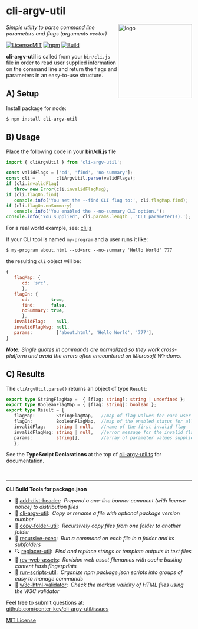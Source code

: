 # cli-argv-util
<img src=https://centerkey.com/graphics/center-key-logo.svg align=right width=200 alt=logo>

_Simple utility to parse command line parameters and flags (arguments vector)_

[![License:MIT](https://img.shields.io/badge/License-MIT-blue.svg)](https://github.com/center-key/cli-argv-util/blob/main/LICENSE.txt)
[![npm](https://img.shields.io/npm/v/cli-argv-util.svg)](https://www.npmjs.com/package/cli-argv-util)
[![Build](https://github.com/center-key/cli-argv-util/actions/workflows/run-spec-on-push.yaml/badge.svg)](https://github.com/center-key/cli-argv-util/actions/workflows/run-spec-on-push.yaml)

**cli-argv-util** is called from your `bin/cli.js` file in order to read user
supplied information on the command line and return the flags and parameters
in an easy-to-use structure.

## A) Setup
Install package for node:
```shell
$ npm install cli-argv-util
```

## B) Usage
Place the following code in your **bin/cli.js** file
```javascript
import { cliArgvUtil } from 'cli-argv-util';

const validFlags = ['cd', 'find', 'no-summary'];
const cli =        cliArgvUtil.parse(validFlags);
if (cli.invalidFlag)
   throw new Error(cli.invalidFlagMsg);
if (cli.flagOn.find)
   console.info('You set the --find CLI flag to:', cli.flagMap.find);
if (cli.flagOn.noSummary)
   console.info('You enabled the --no-summary CLI option.');
console.info('You supplied', cli.params.length , 'CLI parameter(s).');
```
For a real world example, see:
[cli.js](https://github.com/center-key/copy-file-util/blob/main/bin/cli.js)

If your CLI tool is named `my-program` and a user runs it like:
```shell
$ my-program about.html --cd=src --no-summary 'Hello World' 777
```
the resulting `cli` object will be:
```javascript
{
   flagMap: {
      cd: 'src',
      },
   flagOn: {
      cd:        true,
      find:      false,
      noSummary: true,
      },
   invalidFlag:    null,
   invalidFlagMsg: null,
   params:         ['about.html', 'Hello World', '777'],
}
```
_**Note:** Single quotes in commands are normalized so they work cross-platform and avoid the errors often encountered on Microsoft Windows._

## C) Results
The `cliArgvUtil.parse()` returns an object of type `Result`:
```typescript
export type StringFlagMap =  { [flag: string]: string | undefined };
export type BooleanFlagMap = { [flag: string]: boolean };
export type Result = {
   flagMap:        StringFlagMap,   //map of flag values for each user supplied flag
   flagOn:         BooleanFlagMap,  //map of the enabled status for all valid flags
   invalidFlag:    string | null,   //name of the first invalid flag
   invalidFlagMsg: string | null,   //error message for the invalid flag
   params:         string[],        //array of parameter values supplied by the user
   };
```
See the **TypeScript Declarations** at the top of [cli-argv-util.ts](src/cli-argv-util.ts) for documentation.

<br>

---
**CLI Build Tools for package.json**
   - 🎋 [add-dist-header](https://github.com/center-key/add-dist-header):&nbsp; _Prepend a one-line banner comment (with license notice) to distribution files_
   - 📄 [cli-argv-util](https://github.com/center-key/cli-argv-util):&nbsp; _Copy or rename a file with optional package version number_
   - 📂 [copy-folder-util](https://github.com/center-key/copy-folder-util):&nbsp; _Recursively copy files from one folder to another folder_
   - 🪺 [recursive-exec](https://github.com/center-key/recursive-exec):&nbsp; _Run a command on each file in a folder and its subfolders_
   - 🔍 [replacer-util](https://github.com/center-key/replacer-util):&nbsp; _Find and replace strings or template outputs in text files_
   - 🔢 [rev-web-assets](https://github.com/center-key/rev-web-assets):&nbsp; _Revision web asset filenames with cache busting content hash fingerprints_
   - 🚆 [run-scripts-util](https://github.com/center-key/run-scripts-util):&nbsp; _Organize npm package.json scripts into groups of easy to manage commands_
   - 🚦 [w3c-html-validator](https://github.com/center-key/w3c-html-validator):&nbsp; _Check the markup validity of HTML files using the W3C validator_

Feel free to submit questions at:<br>
[github.com/center-key/cli-argv-util/issues](https://github.com/center-key/cli-argv-util/issues)

[MIT License](LICENSE.txt)

